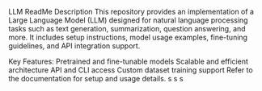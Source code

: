 LLM ReadMe Description
This repository provides an implementation of a Large Language Model (LLM) designed for natural language processing tasks such as text generation, summarization, question answering, and more. It includes setup instructions, model usage examples, fine-tuning guidelines, and API integration support.

Key Features:
Pretrained and fine-tunable models
Scalable and efficient architecture
API and CLI access
Custom dataset training support
Refer to the documentation for setup and usage details.
s
s
s
